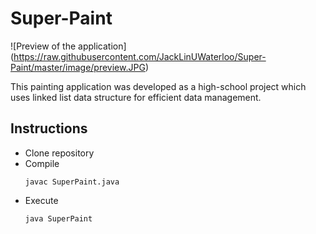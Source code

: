 # Super-Paint

![Preview of the application]
(https://raw.githubusercontent.com/JackLinUWaterloo/Super-Paint/master/image/preview.JPG)

This painting application was developed as a high-school project which uses linked
list data structure for efficient data management.

## Instructions
* Clone repository
* Compile
    ```
    javac SuperPaint.java
    ```
* Execute
    ```
    java SuperPaint
    ```